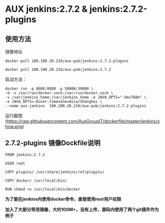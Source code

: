AUX jenkins:2.7.2 & jenkins:2.7.2-plugins
======================================

使用方法
-----------

镜像地址

    docker pull 100.100.20.216/aux-pub/jenkins:2.7.2-plugins

    docker pull 100.100.20.216/aux-pub/jenkins:2.7.2

启动方法：

```
docker run -p 8080:8080 -p 50000:50000 \
-d -v /var/run/docker.sock:/var/run/docker.sock \
-v /var/jenkins_home:/var/jenkins_home -e JAVA_OPTS="-Xmx768m" \
-e JAVA_OPTS=-Duser.timezone=Asia/Shanghai \
--name aux-jenkins  100.100.20.216/aux-pub/jenkins:2.7.2-plugins
```

运行截图
(https://raw.githubusercontent.com/AuxGroupIT/dockerfile/master/jenkins/show.png)



2.7.2-plugins 镜像Dockfile说明
-----------

```
FROM jenkins:2.7.2

USER root

COPY plugins/ /usr/share/jenkins/ref/plugins/

COPY docker/ /usr/local/bin/

RUN chmod +x /usr/local/bin/docker
```

**为了能在jenkins内使用docker命令，直接使用root用户权限**

**加入了大部分常用镜像，大约100M+，没有上传，源码内使用了两个git插件作为例子**